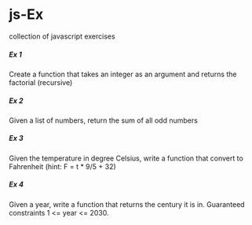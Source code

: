 # js-Ex
collection of javascript exercises

##### Ex 1
Create a function that takes an integer as an argument and returns the factorial (recursive)

##### Ex 2
Given a list of numbers, return the sum of all odd numbers

##### Ex 3
Given the temperature in degree Celsius, write a function that convert to Fahrenheit (hint: F = t * 9/5 + 32)

##### Ex 4
Given a year, write a function that returns the century it is in. Guaranteed constraints 1 <= year <= 2030.
